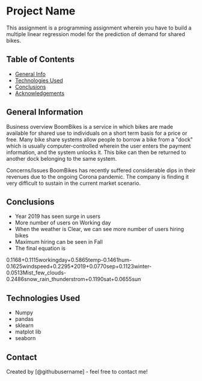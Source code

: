 # Project Name
This assignment is a programming assignment wherein you have to build a multiple linear regression model for the prediction of demand for shared bikes.


## Table of Contents
* [General Info](#general-information)
* [Technologies Used](#technologies-used)
* [Conclusions](#conclusions)
* [Acknowledgements](#acknowledgements)

<!-- You can include any other section that is pertinent to your problem -->

## General Information
Business overview
BoomBikes is a service in which bikes are made available for shared use to individuals on a short term basis for a price or free. Many bike share systems allow people to borrow a bike from a "dock" which is usually computer-controlled wherein the user enters the payment information, and the system unlocks it. This bike can then be returned to another dock belonging to the same system.

Concerns/Issues
BoomBikes has recently suffered considerable dips in their revenues due to the ongoing Corona pandemic. The company is finding it very difficult to sustain in the current market scenario.

<!-- You don't have to answer all the questions - just the ones relevant to your project. -->

## Conclusions
- Year 2019 has seen surge in users
- More number of users on Working day
- When the weather is Clear, we can see more number of users hiring bikes
- Maximum hiring can be seen in Fall
- The final equation is

0.1168+0.1115workingday+0.5865temp-0.1461hum-0.1625windspeed+0.2295*2019+0.0770sep+0.1123winter-0.0513Mist_few_clouds-0.2486snow_rain_thunderstrom+0.1190sat+0.0655sun




## Technologies Used
- Numpy
- pandas
- sklearn
- matplot lib
- seaborn





## Contact
Created by [@githubusername] - feel free to contact me!


<!-- Optional -->
<!-- ## License -->
<!-- This project is open source and available under the [... License](). -->

<!-- You don't have to include all sections - just the one's relevant to your project -->